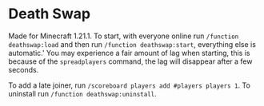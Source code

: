 # Death Swap

Made for Minecraft 1.21.1. To start, with everyone online run `/function deathswap:load` and then run `/function deathswap:start`, everything else is automatic.'
You may experience a fair amount of lag when starting, this is because of the `spreadplayers` command, the lag will disappear after a few seconds.

To add a late joiner, run `/scoreboard players add #players players 1`.
To uninstall run `/function deathswap:uninstall`.